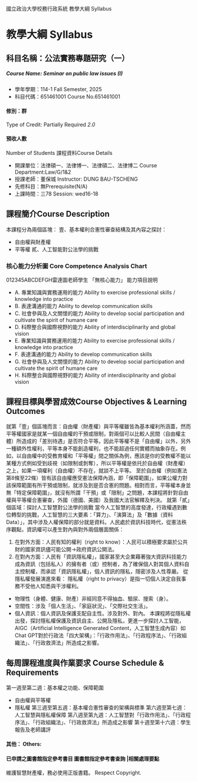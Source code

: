 國立政治大學校務行政系統 教學大綱 Syllabus
# 教學大綱 Syllabus
##  科目名稱：公法實務專題研究（一）
#####  Course Name: Seminar on public law issues (I)
  * 學年學期：114-1 Fall Semester, 2025 
  * 科目代碼：651461001 Course No.651461001
#### 修別：群
Type of Credit: Partially Required 
_2.0_
#### 預收人數
Number of Students
課程資料Course Details
  * 開課單位：法律碩一、法律博一、法律碩二、法律博二 Course Department:Law/G/1&2 
  * 授課老師：董保城 Instructor: DUNG BAU-TSCHENG 
  * 先修科目：無Prerequisite(N/A)
  * 上課時間：三78 Session: wed16-18
##  課程簡介Course Description
本課程分為兩個區塊：
壹、基本權利合憲性審查結構及其內容之探討：
  * 自由權與財產權
  * 平等權
貳、人工智能對公法學的挑戰
###  核心能力分析圖 Core Competence Analysis Chart
012345ABCDEFGH雷達圖老師學生
「無核心能力」 
能力項目說明
  * A. 專業知識與實務運用的能力 Ability to exercise professional skills / knowledge into practice
  * B. 表達溝通的能力 Ability to develop communication skills
  * C. 社會參與及人文關懷的能力 Ability to develop social participation and cultivate the spirit of humane care
  * D. 科際整合與國際視野的能力 Ability of interdisciplinarity and global vision
  * E. 專業知識與實務運用的能力 Ability to exercise professional skills / knowledge into practice
  * F. 表達溝通的能力 Ability to develop communication skills
  * G. 社會參與及人文關懷的能力 Ability to develop social participation and cultivate the spirit of humane care
  * H. 科際整合與國際視野的能力 Ability of interdisciplinarity and global vision
##  課程目標與學習成效Course Objectives & Learning Outcomes 
就第「壹」個區塊而言：自由權（財產權）與平等權雖皆為基本權利所涵蓋，然而平等權國家是就某一個自由權的干預或限制，對兩個可以比較人民間（自由權主體）所造成的「差別待遇」是否符合平等。因此平等權不是「自由權」以外，另外一種額外性權利，平等本身不能創造權利，也不能超過任何實體而抽象存在。例如，以自由權中的受教育權和「平等權」間之關係為例，應該是你的受教權不能以某種方式例如受到歧視（如限制或剝奪），所以平等權是依托於自由權（財產權）之上，如果一項權利（自由權）不存在，就談不上平等。
至於自由權（例如憲法第8條至22條）皆有該自由權應受憲法保障內涵，即「保障範圍」，如果公權力對該保障範圍有所干預或限制，就涉及到是否合憲的問題。相對而言，平等權本身並無「特定保障範圍」，就沒有所謂「干預」或「限制」之問題，本課程將針對自由權與平等權合憲審查，外國（德國、美國）及我國大法官解釋及判決。
就第「貳」個區域：探討人工智慧對公法學的挑戰
當今人工智慧的高度發達，行政權遇到數位轉型的挑戰，人工智慧的三大要素：「算力」、「演算法」及「數據（資料Data）」，其中涉及人權保障的部分就是資料。人民處於資訊科技時代，從憲法秩序觀點，資訊權可以產生對內與對外兩個層面關係：
  1. 在對外方面：人民有知的權利（right to know）：人民可以積極要求屬於公共財的國家資訊儘可能公開→政府資訊公開法。
  2. 在對內方面：人民有「資訊隱私權」，國家甚至大企業藉著強大資訊科技能力成為資訊（包括私人）的擁有者（或）控制者，為了確保個人對其個人資料自主控制權，而承認「資訊隱私權」，個人資訊的隱私，隱密涉及人性尊嚴。
從隱私權發展演進來看：
隱私權（right to privacy）是指一切個人決定自我事務不受他人知悉與干涉權利。
  * 物理性（身體、健康、財產）非經同意不得抽血、驗尿、搜索（身）。
  * 空間性：涉及「個人生活」、「家庭狀況」、「交際社交生活」。
  * 個人資訊：個人資訊及保護支配自主性。涉及對外、對內。
本課程將從隱私權出發，探討隱私權保護及資訊自主、公開及隱私，更進一步探討人工智能，AIGC（Artificial Intelligence Generated Content，人工智慧生成內容）如Chat GPT對於行政法「四大架構」：「行政作用法」、「行政程序法」、「行政組織法」、「行政救濟法」所造成之影響。
##  每周課程進度與作業要求 Course Schedule & Requirements
第一週至第二週：基本權之功能、保障範圍
  * 自由權與平等權
  * 隱私權
第三週至第五週：基本權合憲性審查的架構與標準
第六週至第七週：人工智慧與隱私權保障
第八週至第九週：人工智慧對「行政作用法」、「行政程序法」、「行政組織法」、「行政救濟法」所造成之影響
第十週至第十六週：學生報告及老師講評
####  其他： Others:
####  已申請之圖書館指定參考書目  圖書館指定參考書查詢 |相關處理要點
維護智慧財產權，務必使用正版書籍。 Respect Copyright.